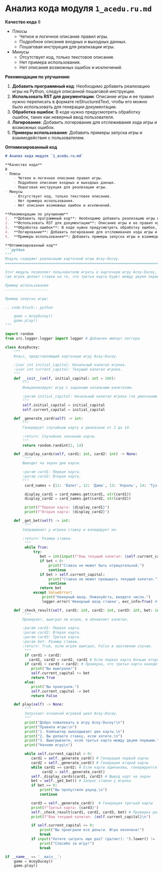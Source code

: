 # Анализ кода модуля `1_acedu.ru.md`

**Качество кода**
8
- Плюсы
    - Четкое и логичное описание правил игры.
    - Подробное описание входных и выходных данных.
    - Пошаговая инструкция для реализации игры.
- Минусы
    - Отсутствует код, только текстовое описание.
    - Нет примера использования.
    - Нет описания возможных ошибок и исключений.

**Рекомендации по улучшению**
1.  **Добавить программный код**: Необходимо добавить реализацию игры на Python, следуя описанной пошаговой инструкции.
2.  **Использовать RST для документации**: Описание игры и ее правил нужно переписать в формате reStructuredText, чтобы его можно было использовать для генерации документации.
3.  **Обработка ошибок**: В коде нужно предусмотреть обработку ошибок, таких как неверный ввод пользователя.
4.  **Логирование**: Добавить логирование для отслеживания хода игры и возможных ошибок.
5.  **Примеры использования**: Добавить примеры запуска игры и взаимодействия с пользователем.

**Оптимизированный код**
```markdown
# Анализ кода модуля `1_acedu.ru.md`

**Качество кода**
8
- Плюсы
    - Четкое и логичное описание правил игры.
    - Подробное описание входных и выходных данных.
    - Пошаговая инструкция для реализации игры.
- Минусы
    - Отсутствует код, только текстовое описание.
    - Нет примера использования.
    - Нет описания возможных ошибок и исключений.

**Рекомендации по улучшению**
1.  **Добавить программный код**: Необходимо добавить реализацию игры на Python, следуя описанной пошаговой инструкции.
2.  **Использовать RST для документации**: Описание игры и ее правил нужно переписать в формате reStructuredText, чтобы его можно было использовать для генерации документации.
3.  **Обработка ошибок**: В коде нужно предусмотреть обработку ошибок, таких как неверный ввод пользователя.
4.  **Логирование**: Добавить логирование для отслеживания хода игры и возможных ошибок.
5.  **Примеры использования**: Добавить примеры запуска игры и взаимодействия с пользователем.

**Оптимизированный код**
```python
"""
Модуль содержит реализацию карточной игры Acey-Ducey.
=========================================================================================

Этот модуль позволяет пользователю играть в карточную игру Acey-Ducey,
где игрок делает ставки на то, что третья карта будет между двумя первыми.

Пример использования
--------------------

Пример запуска игры:

.. code-block:: python

    game = AceyDucey()
    game.play()
"""

import random
from src.logger.logger import logger # Добавлен импорт логгера

class AceyDucey:
    """
    Класс, представляющий карточную игру Acey-Ducey.

    :ivar int initial_capital: Начальный капитал игрока.
    :ivar int current_capital: Текущий капитал игрока.
    """
    def __init__(self, initial_capital: int = 100):
        """
        Инициализирует игру с заданным начальным капиталом.

        :param initial_capital: Начальный капитал игрока (по умолчанию 100).
        """
        self.initial_capital = initial_capital
        self.current_capital = initial_capital

    def _generate_card(self) -> int:
        """
        Генерирует случайную карту в диапазоне от 2 до 14.

        :return: Случайное значение карты.
        """
        return random.randint(2, 14)

    def _display_cards(self, card1: int, card2: int) -> None:
         """
        Выводит на экран две карты.

        :param card1: Первая карта.
        :param card2: Вторая карта.
        """
         card_names = {11: 'Валет', 12: 'Дама', 13: 'Король', 14: 'Туз'}

         display_card1 = card_names.get(card1, str(card1))
         display_card2 = card_names.get(card2, str(card2))

         print(f"Первая карта: {display_card1}")
         print(f"Вторая карта: {display_card2}")

    def _get_bet(self) -> int:
         """
        Запрашивает у игрока ставку и валидирует ее.

        :return: Размер ставки.
         """
         while True:
             try:
                bet = int(input(f"Ваш текущий капитал: {self.current_capital}. Какую ставку вы хотите сделать? (0 для пропуска раунда): "))
                if bet < 0:
                    print("Ставка не может быть отрицательной.")
                    continue
                if bet > self.current_capital:
                    print("Ставка не может превышать текущий капитал.")
                    continue
                return bet
             except ValueError:
                 print("Неверный ввод. Пожалуйста, введите число.")
                 logger.error('Неверный ввод ставки', exc_info=True) # Логирование ошибки

    def _check_result(self, card1: int, card2: int, card3: int, bet: int) -> bool:
         """
        Проверяет, выиграл ли игрок, и обновляет капитал.

        :param card1: Первая карта.
        :param card2: Вторая карта.
        :param card3: Третья карта.
        :param bet: Размер ставки.
        :return: True, если игрок выиграл, False в противном случае.
         """
         if card1 > card2:
           card1, card2 = card2, card1 # Если первая карта больше второй, они меняются местами
         if card1 < card3 < card2: # Проверка, что третья карта находится между первой и второй
            print("Вы выиграли!")
            self.current_capital += bet
            return True
         else:
            print("Вы проиграли.")
            self.current_capital -= bet
            return False

    def play(self) -> None:
         """
         Запускает основной игровой цикл Acey-Ducey.
         """
         print("Добро пожаловать в игру Acey-Ducey!\n")
         print("Правила игры:\n")
         print("1. Компьютер выкладывает две карты.\n")
         print("2. Вы делаете ставку, если хотите.\n")
         print("3. Выигрываете, если третья карта между двумя первыми.\n")
         print("Начнем игру\n")

         while self.current_capital > 0:
            card1 = self._generate_card() # Генерация первой карты
            card2 = self._generate_card() # Генерация второй карты
            while card1 == card2: # Если карты одинаковы, генерируется новая вторая карта
                 card2 = self._generate_card()
            self._display_cards(card1, card2) # Вывод карт на экран
            bet = self._get_bet() # Запрос ставки у игрока
            if bet == 0:
                print("Вы пропустили раунд.\n")
                continue

            card3 = self._generate_card()  # Генерация третьей карты
            print(f"Третья карта: {card3}")
            self._check_result(card1, card2, card3, bet) # Проверка результата раунда
            print(f"Ваш текущий капитал: {self.current_capital}\n")

            if self.current_capital <= 0:
                print("Вы проиграли все деньги. Игра окончена!")
                break
            if input("Хотите сыграть еще раз? (да/нет): ").lower() != 'да':
                print("Спасибо за игру!")
                break

if __name__ == '__main__':
    game = AceyDucey()
    game.play()
```
